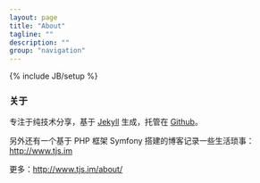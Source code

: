 ```yaml
---
layout: page
title: "About"
tagline: ""
description: ""
group: "navigation"
---
```

{% include JB/setup %}

### 关于

专注于纯技术分享，基于 [Jekyll](http://jekyllrb.com/) 生成，托管在 [Github](https://github.com/)。

另外还有一个基于 PHP 框架 Symfony 搭建的博客记录一些生活琐事：<http://www.tjs.im>

更多：<http://www.tjs.im/about/>
